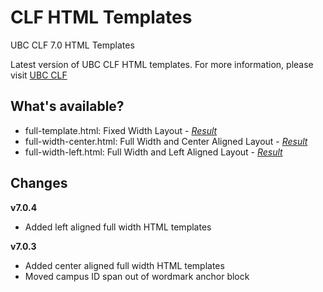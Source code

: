 CLF HTML Templates
==================

UBC CLF 7.0 HTML Templates

Latest version of UBC CLF HTML templates. For more information, please visit [UBC CLF](http://clf.ubc.ca)

What's available?
-----------------
* full-template.html: Fixed Width Layout - *[Result](http://clf.ubc.ca/theme-options/full-template.html)*
* full-width-center.html: Full Width and Center Aligned Layout - *[Result](http://clf.ubc.ca/theme-options/full-width-centered-template.html)*
* full-width-left.html: Full Width and Left Aligned Layout - *[Result](http://clf.ubc.ca/theme-options/full-width-left-template.html)*

Changes
-------
**v7.0.4**
* Added left aligned full width HTML templates

**v7.0.3**
* Added center aligned full width HTML templates
* Moved campus ID span out of wordmark anchor block


